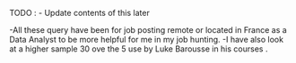 TODO : - Update contents of this later


-All these query have been for job posting remote or located in France as a Data Analyst to be more helpful for me in my job hunting.
-I have also look at a higher sample 30 ove the 5 use by Luke Barousse in his courses .

